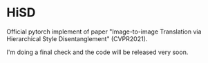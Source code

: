 # HiSD

Official pytorch implement of paper "Image-to-image Translation via Hierarchical Style Disentanglement" (CVPR2021).

I'm doing a final check and the code will be released very soon.
